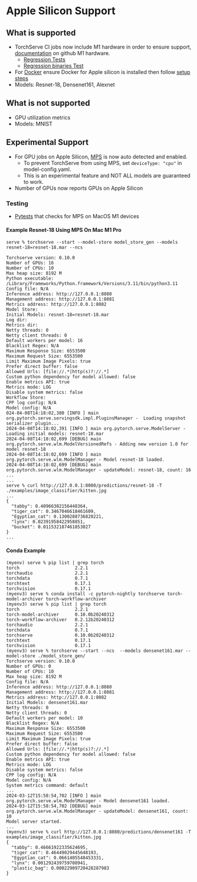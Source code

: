 # Apple Silicon Support

## What is supported
* TorchServe CI jobs now include M1 hardware in order to ensure support, [documentation](https://docs.github.com/en/actions/using-github-hosted-runners/about-github-hosted-runners/about-github-hosted-runners#standard-github-hosted-runners-for-public-repositories) on github M1 hardware.
    - [Regression Tests](https://github.com/pytorch/serve/blob/master/.github/workflows/regression_tests_cpu.yml)
    - [Regression binaries Test](https://github.com/pytorch/serve/blob/master/.github/workflows/regression_tests_cpu_binaries.yml)
* For [Docker](https://docs.docker.com/desktop/install/mac-install/) ensure Docker for Apple silicon is installed then follow [setup steps](https://github.com/pytorch/serve/tree/master/docker)
* Models: Resnet-18, Densenet161, Alexnet

## What is not supported
* GPU utilization metrics
* Models: MNIST

## Experimental Support
* For GPU jobs on Apple Silicon, [MPS](https://pytorch.org/docs/master/notes/mps.html) is now auto detected and enabled.
    * To prevent TorchServe from using MPS, set `deviceType: "cpu"` in model-config.yaml.
    * This is an experimental feature and NOT ALL models are guaranteed to work.
* Number of GPUs now reports GPUs on Apple Silicon

### Testing
* [Pytests](https://github.com/pytorch/serve/tree/master/test/pytest/test_device_config.py) that checks for MPS on MacOS M1 devices

#### Example Resnet-18 Using MPS On Mac M1 Pro

```console
serve % torchserve --start --model-store model_store_gen --models resnet-18=resnet-18.mar --ncs

Torchserve version: 0.10.0
Number of GPUs: 16
Number of CPUs: 10
Max heap size: 8192 M
Python executable: /Library/Frameworks/Python.framework/Versions/3.11/bin/python3.11
Config file: N/A
Inference address: http://127.0.0.1:8080
Management address: http://127.0.0.1:8081
Metrics address: http://127.0.0.1:8082
Model Store:
Initial Models: resnet-18=resnet-18.mar
Log dir:
Metrics dir:
Netty threads: 0
Netty client threads: 0
Default workers per model: 16
Blacklist Regex: N/A
Maximum Response Size: 6553500
Maximum Request Size: 6553500
Limit Maximum Image Pixels: true
Prefer direct buffer: false
Allowed Urls: [file://.*|http(s)?://.*]
Custom python dependency for model allowed: false
Enable metrics API: true
Metrics mode: LOG
Disable system metrics: false
Workflow Store:
CPP log config: N/A
Model config: N/A
024-04-08T14:18:02,380 [INFO ] main org.pytorch.serve.servingsdk.impl.PluginsManager -  Loading snapshot serializer plugin...
2024-04-08T14:18:02,391 [INFO ] main org.pytorch.serve.ModelServer - Loading initial models: resnet-18.mar
2024-04-08T14:18:02,699 [DEBUG] main org.pytorch.serve.wlm.ModelVersionedRefs - Adding new version 1.0 for model resnet-18
2024-04-08T14:18:02,699 [INFO ] main org.pytorch.serve.wlm.ModelManager - Model resnet-18 loaded.
2024-04-08T14:18:02,699 [DEBUG] main org.pytorch.serve.wlm.ModelManager - updateModel: resnet-18, count: 16
...
...
serve % curl http://127.0.0.1:8080/predictions/resnet-18 -T ./examples/image_classifier/kitten.jpg
...
{
  "tabby": 0.40966302156448364,
  "tiger_cat": 0.3467046618461609,
  "Egyptian_cat": 0.1300288736820221,
  "lynx": 0.02391958422958851,
  "bucket": 0.011532187461853027
}
...
```

#### Conda Example

```console
(myenv) serve % pip list | grep torch
torch                     2.2.1
torchaudio                2.2.1
torchdata                 0.7.1
torchtext                 0.17.1
torchvision               0.17.1
(myenv3) serve % conda install -c pytorch-nightly torchserve torch-model-archiver torch-workflow-archiver
(myenv3) serve % pip list | grep torch
torch                     2.2.1
torch-model-archiver      0.10.0b20240312
torch-workflow-archiver   0.2.12b20240312
torchaudio                2.2.1
torchdata                 0.7.1
torchserve                0.10.0b20240312
torchtext                 0.17.1
torchvision               0.17.1
(myenv3) serve % torchserve --start --ncs  --models densenet161.mar --model-store ./model_store_gen/
Torchserve version: 0.10.0
Number of GPUs: 0
Number of CPUs: 10
Max heap size: 8192 M
Config file: N/A
Inference address: http://127.0.0.1:8080
Management address: http://127.0.0.1:8081
Metrics address: http://127.0.0.1:8082
Initial Models: densenet161.mar
Netty threads: 0
Netty client threads: 0
Default workers per model: 10
Blacklist Regex: N/A
Maximum Response Size: 6553500
Maximum Request Size: 6553500
Limit Maximum Image Pixels: true
Prefer direct buffer: false
Allowed Urls: [file://.*|http(s)?://.*]
Custom python dependency for model allowed: false
Enable metrics API: true
Metrics mode: LOG
Disable system metrics: false
CPP log config: N/A
Model config: N/A
System metrics command: default
...
2024-03-12T15:58:54,702 [INFO ] main org.pytorch.serve.wlm.ModelManager - Model densenet161 loaded.
2024-03-12T15:58:54,702 [DEBUG] main org.pytorch.serve.wlm.ModelManager - updateModel: densenet161, count: 10
Model server started.
...
(myenv3) serve % curl http://127.0.0.1:8080/predictions/densenet161 -T examples/image_classifier/kitten.jpg
{
  "tabby": 0.46661922335624695,
  "tiger_cat": 0.46449029445648193,
  "Egyptian_cat": 0.0661405548453331,
  "lynx": 0.001292439759708941,
  "plastic_bag": 0.00022909720428287983
}
```

